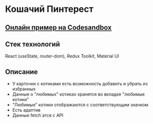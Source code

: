 # Кошачий Пинтерест

## [Онлайн пример на Codesandbox](https://codesandbox.io/s/cats-pinterest-0gc3q0)

## Стек технологий

React (useState, router-dom), Redux Toolkit, Material UI

## Описание

- У карточки с котиками есть возможность добавить и убрать из избранных
- Данные о "любимых" котиках хранятся во вкладке "любимые котики"
- "Любимые" котики отображаются с соответствующим значком
- Есть адаптив
- Данные fetch`атся с API
